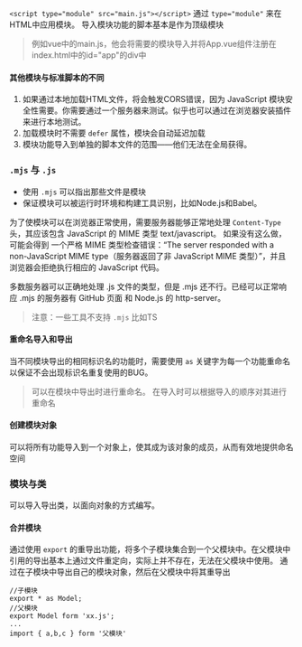 `<script type="module" src="main.js"></script>`
通过 `type="module"` 来在HTML中应用模块。
导入模块功能的脚本基本是作为顶级模块
> 例如vue中的main.js，他会将需要的模块导入并将App.vue组件注册在index.html中的id="app"的div中

#### 其他模块与标准脚本的不同
1. 如果通过本地加载HTML文件，将会触发CORS错误，因为 JavaScript 模块安全性需要。你需要通过一个服务器来测试。似乎也可以通过在浏览器安装插件来进行本地测试。
2. 加载模块时不需要 `defer` 属性，模块会自动延迟加载
3. 模块功能导入到单独的脚本文件的范围——他们无法在全局获得。

### `.mjs` 与 `.js`
 - 使用 `.mjs` 可以指出那些文件是模块
 - 保证模块可以被运行时环境和构建工具识别，比如Node.js和Babel。

为了使模块可以在浏览器正常使用，需要服务器能够正常地处理 `Content-Type` 头，其应该包含 JavaScript 的 MIME 类型 text/javascript。
如果没有这么做，可能会得到 一个严格 MIME 类型检查错误：“The server responded with a non-JavaScript MIME type（服务器返回了非 JavaScript MIME 类型）”，并且浏览器会拒绝执行相应的 JavaScript 代码。

多数服务器可以正确地处理 .js 文件的类型，但是 .mjs 还不行。已经可以正常响应 .mjs 的服务器有 GitHub 页面 和 Node.js 的 http-server。
> 注意：一些工具不支持 `.mjs` 比如TS

#### 重命名导入和导出
当不同模块导出的相同标识名的功能时，需要使用 `as` 关键字为每一个功能重命名以保证不会出现标识名重复使用的BUG。
> 可以在模块中导出时进行重命名。
> 在导入时可以根据导入的顺序对其进行重命名

#### 创建模块对象
可以将所有功能导入到一个对象上，使其成为该对象的成员，从而有效地提供命名空间

### 模块与类
可以导入导出类，以面向对象的方式编写。

#### 合并模块
通过使用 `export` 的重导出功能，将多个子模块集合到一个父模块中。在父模块中引用的导出基本上通过文件重定向，实际上并不存在，无法在父模块中使用。
通过在子模块中导出自己的模块对象，然后在父模块中将其重导出
```
//子模块
export * as Model;
//父模块
export Model form 'xx.js';
...
import { a,b,c } form '父模块'
```

